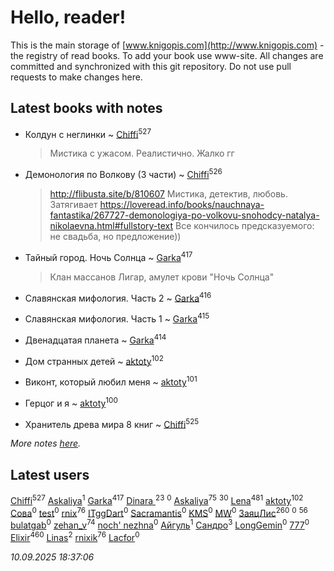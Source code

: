 # Hello, reader!
This is the main storage of [www.knigopis.com](http://www.knigopis.com) - the registry of read books.
To add your book use www-site. All changes are committed and synchronized with this git repository.
Do not use pull requests to make changes here.


## Latest books with notes
* Колдун с неглинки ~ [Chiffi](users/105/105831994080785626680-google)<sup>527</sup>
    > Мистика с ужасом. Реалистично. Жалко гг

* Демонология по Волкову (3 части) ~ [Chiffi](users/105/105831994080785626680-google)<sup>526</sup>
    > http://flibusta.site/b/810607
    >  Мистика, детектив, любовь. Затягивает
    > https://loveread.info/books/nauchnaya-fantastika/267727-demonologiya-po-volkovu-snohodcy-natalya-nikolaevna.html#fullstory-text
    > Все кончилось предсказуемого: не свадьба, но предложение))

* Тайный город. Ночь Солнца ~ [Garka](users/115/115753719718250012620-google)<sup>417</sup>
    > Клан массанов Лигар, амулет крови "Ночь Солнца"

* Славянская мифология. Часть 2 ~ [Garka](users/115/115753719718250012620-google)<sup>416</sup>

* Славянская мифология. Часть 1 ~ [Garka](users/115/115753719718250012620-google)<sup>415</sup>

* Двенадцатая планета ~ [Garka](users/115/115753719718250012620-google)<sup>414</sup>

* Дом странных детей ~ [aktoty](users/115/115891840326495240870-google)<sup>102</sup>

* Виконт, который любил меня ~ [aktoty](users/115/115891840326495240870-google)<sup>101</sup>

* Герцог и я ~ [aktoty](users/115/115891840326495240870-google)<sup>100</sup>

* Хранитель древа мира 8 книг ~ [Chiffi](users/105/105831994080785626680-google)<sup>525</sup>


_More notes [here](latest_books_with_notes.md)._


## Latest users
[Chiffi](users/105/105831994080785626680-google)<sup>527</sup> 
[Askaliya](users/108/108887983030919100717-google)<sup>1</sup> 
[Garka](users/115/115753719718250012620-google)<sup>417</sup> 
[Dinara ](users/107/107718177426132290975-google)<sup>23</sup> 
[](users/112/112499141381613191217-google)<sup>0</sup> 
[Askaliya](users/326/326783541-vkontakte)<sup>75</sup> 
[](users/105/105803270930838059244-google)<sup>30</sup> 
[Lena](users/106/106288897753354227117-google)<sup>481</sup> 
[aktoty](users/115/115891840326495240870-google)<sup>102</sup> 
[Сова](users/111/111678706154782248327-google)<sup>0</sup> 
[test](users/tes/test-local)<sup>0</sup> 
[rnix](users/rni/rnix-local)<sup>76</sup> 
[ITggDart](users/109/109028180913620975319-google)<sup>0</sup> 
[Sacramantis](users/102/102752109452258353282-google)<sup>0</sup> 
[KMS](users/116/116225468654936056801-google)<sup>0</sup> 
[MW](users/112/112939273652151342554-google)<sup>0</sup> 
[ЗаяцЛис](users/112/112388384595246311466-google)<sup>260</sup> 
[](users/100/100698173543506909054-google)<sup>0</sup> 
[](users/107/107756383717359753203-google)<sup>56</sup> 
[bulatgab](users/110/110922225860264388705-google)<sup>0</sup> 
[zehan_v](users/174/174598622-vkontakte)<sup>74</sup> 
[noch' nezhna](users/114/114697375851244071129-google)<sup>0</sup> 
[Айгуль](users/110/110628523588337726163-google)<sup>1</sup> 
[Сандро](users/108/108237148933511407715-google)<sup>3</sup> 
[LongGemin](users/115/115529136518387382118-google)<sup>0</sup> 
[777](users/110/110447263603270793076-google)<sup>0</sup> 
[Elixir](users/115/115826717712507836033-google)<sup>460</sup> 
[Linas](users/111/111754056754751183886-google)<sup>2</sup> 
[rnixik](users/116/116191270391964650818-google)<sup>76</sup> 
[Lacfor](users/100/100034469369076891567-google)<sup>0</sup> 


_10.09.2025 18:37:06_
